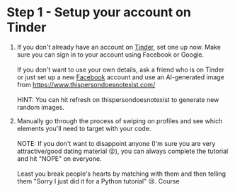 # Step 1 - Setup your account on Tinder

1. If you don't already have an account on [Tinder](https://tinder.com/), set one up now. Make sure you can sign in to your account using
   Facebook or Google.
<br><br>If you don't want to use your own details, ask a friend who is on Tinder or just set up a new [Facebook](https://www.facebook.com/) account and
use an AI-generated image from https://www.thispersondoesnotexist.com/
<br><br>HINT: You can hit refresh on thispersondoesnotexist to generate new random images.


2. Manually go through the process of swiping on profiles and see which elements you'll need to target with your code.
<br><br>NOTE: If you don't want to disappoint anyone (I'm sure you are very attractive/good dating material 😜), you can
   always complete the tutorial and hit "NOPE" on everyone. 
<br><br>Least you break people's hearts by matching with them and
   then telling them "Sorry I just did it for a Python tutorial" 😢. Course